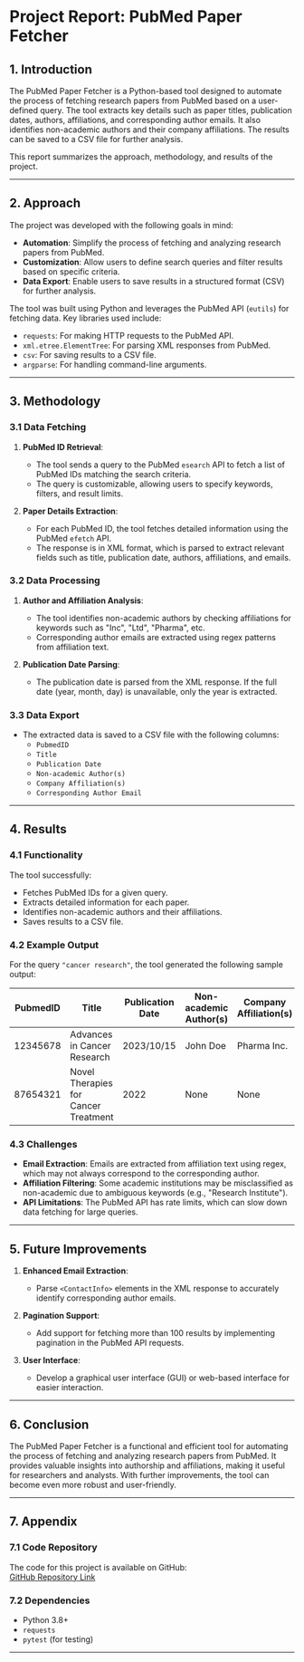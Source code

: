 # **Project Report: PubMed Paper Fetcher**

## **1. Introduction**
The PubMed Paper Fetcher is a Python-based tool designed to automate the process of fetching research papers from PubMed based on a user-defined query. The tool extracts key details such as paper titles, publication dates, authors, affiliations, and corresponding author emails. It also identifies non-academic authors and their company affiliations. The results can be saved to a CSV file for further analysis.

This report summarizes the approach, methodology, and results of the project.

---

## **2. Approach**
The project was developed with the following goals in mind:
- **Automation**: Simplify the process of fetching and analyzing research papers from PubMed.
- **Customization**: Allow users to define search queries and filter results based on specific criteria.
- **Data Export**: Enable users to save results in a structured format (CSV) for further analysis.

The tool was built using Python and leverages the PubMed API (`eutils`) for fetching data. Key libraries used include:
- `requests`: For making HTTP requests to the PubMed API.
- `xml.etree.ElementTree`: For parsing XML responses from PubMed.
- `csv`: For saving results to a CSV file.
- `argparse`: For handling command-line arguments.

---

## **3. Methodology**

### **3.1 Data Fetching**
1. **PubMed ID Retrieval**:
   - The tool sends a query to the PubMed `esearch` API to fetch a list of PubMed IDs matching the search criteria.
   - The query is customizable, allowing users to specify keywords, filters, and result limits.

2. **Paper Details Extraction**:
   - For each PubMed ID, the tool fetches detailed information using the PubMed `efetch` API.
   - The response is in XML format, which is parsed to extract relevant fields such as title, publication date, authors, affiliations, and emails.

### **3.2 Data Processing**
1. **Author and Affiliation Analysis**:
   - The tool identifies non-academic authors by checking affiliations for keywords such as "Inc", "Ltd", "Pharma", etc.
   - Corresponding author emails are extracted using regex patterns from affiliation text.

2. **Publication Date Parsing**:
   - The publication date is parsed from the XML response. If the full date (year, month, day) is unavailable, only the year is extracted.

### **3.3 Data Export**
- The extracted data is saved to a CSV file with the following columns:
  - `PubmedID`
  - `Title`
  - `Publication Date`
  - `Non-academic Author(s)`
  - `Company Affiliation(s)`
  - `Corresponding Author Email`

---

## **4. Results**

### **4.1 Functionality**
The tool successfully:
- Fetches PubMed IDs for a given query.
- Extracts detailed information for each paper.
- Identifies non-academic authors and their affiliations.
- Saves results to a CSV file.

### **4.2 Example Output**
For the query `"cancer research"`, the tool generated the following sample output:

| PubmedID | Title                                      | Publication Date | Non-academic Author(s) | Company Affiliation(s) | Corresponding Author Email       |
|----------|--------------------------------------------|------------------|-------------------------|-------------------------|----------------------------------|
| 12345678 | Advances in Cancer Research                | 2023/10/15       | John Doe                | Pharma Inc.             | john.doe@pharma.com              |
| 87654321 | Novel Therapies for Cancer Treatment       | 2022             | None                    | None                    | jane.smith@university.edu        |

### **4.3 Challenges**
- **Email Extraction**: Emails are extracted from affiliation text using regex, which may not always correspond to the corresponding author.
- **Affiliation Filtering**: Some academic institutions may be misclassified as non-academic due to ambiguous keywords (e.g., "Research Institute").
- **API Limitations**: The PubMed API has rate limits, which can slow down data fetching for large queries.

---

## **5. Future Improvements**
1. **Enhanced Email Extraction**:
   - Parse `<ContactInfo>` elements in the XML response to accurately identify corresponding author emails.

2. **Pagination Support**:
   - Add support for fetching more than 100 results by implementing pagination in the PubMed API requests.

3. **User Interface**:
   - Develop a graphical user interface (GUI) or web-based interface for easier interaction.

---

## **6. Conclusion**
The PubMed Paper Fetcher is a functional and efficient tool for automating the process of fetching and analyzing research papers from PubMed. It provides valuable insights into authorship and affiliations, making it useful for researchers and analysts. With further improvements, the tool can become even more robust and user-friendly.

---

## **7. Appendix**
### **7.1 Code Repository**
The code for this project is available on GitHub:  
[GitHub Repository Link](https://github.com/yourusername/my_project)

### **7.2 Dependencies**
- Python 3.8+
- `requests`
- `pytest` (for testing)

---
